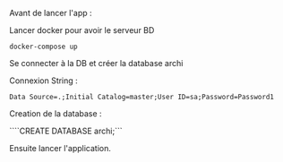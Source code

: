 Avant de lancer l'app : 


Lancer docker pour avoir le serveur BD

```docker-compose up```

Se connecter à la DB et créer la database archi

Connexion String : 

```Data Source=.;Initial Catalog=master;User ID=sa;Password=Password1```

Creation de la database :

````CREATE DATABASE archi;```

Ensuite lancer l'application.